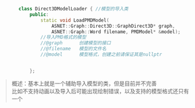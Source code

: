 ```cpp
        class Direct3DModelLoader { //模型的导入类
			public:
				static void LoadPMDModel(
					ASNET::Graph::Direct3D::GraphDirect3D* graph,
					ASNET::Graph::Word filename, PMDModel* &model);
				//导入PMD格式的模型
				//@graph      创建模型的接口
				//@filename   模型的文件名
				//@model      模型格式，创建之前请保证其是nullptr


			};


```

>概述：基本上就是一个辅助导入模型的类，但是目前并不完善  
比如不支持动画以及导入后可能出现绘制错误，以及支持的模型格式还只有一个